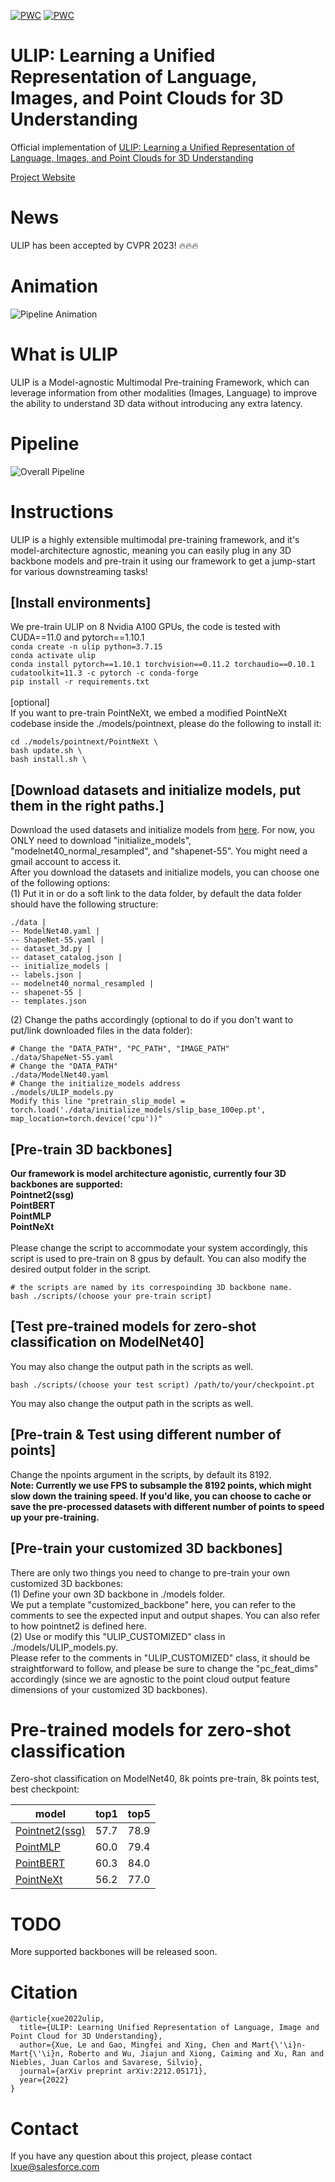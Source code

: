 [![PWC](https://img.shields.io/endpoint.svg?url=https://paperswithcode.com/badge/ulip-learning-unified-representation-of/3d-point-cloud-classification-on-modelnet40)](https://paperswithcode.com/sota/3d-point-cloud-classification-on-modelnet40?p=ulip-learning-unified-representation-of)
[![PWC](https://img.shields.io/endpoint.svg?url=https://paperswithcode.com/badge/ulip-learning-unified-representation-of/3d-point-cloud-classification-on-scanobjectnn)](https://paperswithcode.com/sota/3d-point-cloud-classification-on-scanobjectnn?p=ulip-learning-unified-representation-of)

# ULIP: Learning a Unified Representation of Language, Images, and Point Clouds for 3D Understanding

[comment]: <> (---)

Official implementation of [ULIP: Learning a Unified Representation of Language, Images, and Point Clouds for 3D Understanding](https://arxiv.org/abs/2212.05171)

[Project Website](https://tycho-xue.github.io/ULIP/)

# News
ULIP has been accepted by CVPR 2023! 🔥🔥🔥

# Animation
![Pipeline Animation](assets/pipeline_8s_timing.gif)

[comment]: <> (---)

# What is ULIP
ULIP is a Model-agnostic Multimodal Pre-training Framework, which can leverage information from other modalities (Images, Language) to improve the ability to understand 3D data without introducing any extra latency.

[comment]: <> (---)

# Pipeline
![Overall Pipeline](assets/figure2_resize.gif)

[comment]: <> (---)

# Instructions
ULIP is a highly extensible multimodal pre-training framework, and it's model-architecture agnostic, meaning you can easily plug in any 3D backbone models and pre-train it using our framework to get a jump-start for various downstreaming tasks!
## [Install environments]
We pre-train ULIP on 8 Nvidia A100 GPUs, the code is tested with CUDA==11.0 and pytorch==1.10.1\
```conda create -n ulip python=3.7.15``` \
```conda activate ulip``` \
```conda install pytorch==1.10.1 torchvision==0.11.2 torchaudio==0.10.1 cudatoolkit=11.3 -c pytorch -c conda-forge``` \
```pip install -r requirements.txt```\
\
[optional] \
If you want to pre-train PointNeXt, we embed a modified PointNeXt codebase inside the ./models/pointnext, please do the following to install it:
```
cd ./models/pointnext/PointNeXt \
bash update.sh \
bash install.sh \
```
## [Download datasets and initialize models, put them in the right paths.]
Download the used datasets and initialize models from [here](https://console.cloud.google.com/storage/browser/sfr-ulip-code-release-research). For now, you ONLY need to download "initialize_models", "modelnet40_normal_resampled", and "shapenet-55". You might need a gmail account to access it.\
After you download the datasets and initialize models, you can choose one of the following options: \
(1) Put it in or do a soft link to the data folder, by default the data folder should have the following structure:
```
./data |
-- ModelNet40.yaml |
-- ShapeNet-55.yaml |
-- dataset_3d.py |
-- dataset_catalog.json |
-- initialize_models |
-- labels.json |
-- modelnet40_normal_resampled |
-- shapenet-55 |
-- templates.json
```
(2) Change the paths accordingly (optional to do if you don't want to put/link downloaded files in the data folder):
```
# Change the "DATA_PATH", "PC_PATH", "IMAGE_PATH"
./data/ShapeNet-55.yaml
# Change the "DATA_PATH"
./data/ModelNet40.yaml
# Change the initialize_models address
./models/ULIP_models.py
Modify this line "pretrain_slip_model = torch.load('./data/initialize_models/slip_base_100ep.pt', map_location=torch.device('cpu'))"
```


## [Pre-train 3D backbones]
**Our framework is model architecture agonistic, currently four 3D backbones are supported:** \
**Pointnet2(ssg)**\
**PointBERT**\
**PointMLP**\
**PointNeXt**\
\
Please change the script to accommodate your system accordingly, this script is used to pre-train on 8 gpus by default. You can also modify the desired output folder in the script.
```
# the scripts are named by its correspoinding 3D backbone name.
bash ./scripts/(choose your pre-train script)
```

## [Test pre-trained models for zero-shot classification on ModelNet40]
You may also change the output path in the scripts as well.

```
bash ./scripts/(choose your test script) /path/to/your/checkpoint.pt
```
You may also change the output path in the scripts as well.

## [Pre-train & Test using different number of points]
Change the npoints argument in the scripts, by default its 8192. \
**Note: Currently we use FPS to subsample the 8192 points, which might slow down the training speed. If you'd like, you can choose to cache or save the pre-processed datasets with different number of points to speed up your pre-training.**

## [Pre-train your customized 3D backbones]
There are only two things you need to change to pre-train your own customized 3D backbones: \
(1) Define your own 3D backbone in ./models folder.\
We put a template "customized_backbone" here, you can refer to the comments to see the expected input and output shapes. You can also refer to how pointnet2 is defined here. \
(2) Use or modify this "ULIP_CUSTOMIZED" class in ./models/ULIP_models.py.\
Please refer to the comments in "ULIP_CUSTOMIZED" class, it should be straightforward to follow, and please be sure to change the "pc_feat_dims" accordingly (since we are agnostic to the point cloud output feature dimensions of your customized 3D backbones).


# Pre-trained models for zero-shot classification
Zero-shot classification on ModelNet40, 8k points pre-train, 8k points test, best checkpoint:

| model                                                                                                                                                                   | top1 | top5 |
|-------------------------------------------------------------------------------------------------------------------------------------------------------------------------|------|------|
| [Pointnet2(ssg)](https://storage.cloud.google.com/sfr-ulip-code-release-research/pretrained_models/ckpt_zero-sho_classification/checkpoint_pointnet2_ssg.pt?authuser=0) | 57.7 | 78.9 |
| [PointMLP](https://storage.cloud.google.com/sfr-ulip-code-release-research/pretrained_models/ckpt_zero-sho_classification/checkpoint_pointmlp.pt?authuser=0)            | 60.0 | 79.4 |
| [PointBERT](https://storage.cloud.google.com/sfr-ulip-code-release-research/pretrained_models/ckpt_zero-sho_classification/checkpoint_pointbert.pt?authuser=0)          | 60.3 | 84.0 |
| [PointNeXt](https://storage.cloud.google.com/sfr-ulip-code-release-research/pretrained_models/ckpt_zero-sho_classification/checkpoint_pointnext.pt?authuser=0)          | 56.2 | 77.0 |
# TODO
More supported backbones will be released soon.


# Citation

    @article{xue2022ulip,
      title={ULIP: Learning Unified Representation of Language, Image and Point Cloud for 3D Understanding},
      author={Xue, Le and Gao, Mingfei and Xing, Chen and Mart{\'\i}n-Mart{\'\i}n, Roberto and Wu, Jiajun and Xiong, Caiming and Xu, Ran and Niebles, Juan Carlos and Savarese, Silvio},
      journal={arXiv preprint arXiv:2212.05171},
      year={2022}
    }

# Contact
If you have any question about this project, please contact [lxue@salesforce.com](lxue@salesforce.com)
